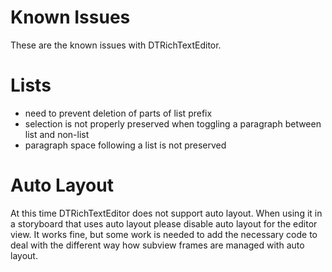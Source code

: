 Known Issues
============

These are the known issues with DTRichTextEditor.

Lists
=====

- need to prevent deletion of parts of list prefix
- selection is not properly preserved when toggling a paragraph between list and non-list
- paragraph space following a list is not preserved

Auto Layout
===========

At this time DTRichTextEditor does not support auto layout. When using it in a storyboard that uses auto layout please disable auto layout for the editor view. It works fine, but some work is needed to add the necessary code to deal with the different way how subview frames are managed with auto layout.
